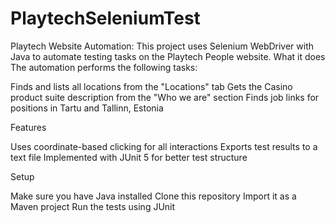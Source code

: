 ﻿# PlaytechSeleniumTest
 
Playtech Website Automation:
This project uses Selenium WebDriver with Java to automate testing tasks on the Playtech People website.
What it does
The automation performs the following tasks:

Finds and lists all locations from the "Locations" tab
Gets the Casino product suite description from the "Who we are" section
Finds job links for positions in Tartu and Tallinn, Estonia

Features

Uses coordinate-based clicking for all interactions
Exports test results to a text file
Implemented with JUnit 5 for better test structure

Setup

Make sure you have Java installed
Clone this repository
Import it as a Maven project
Run the tests using JUnit
